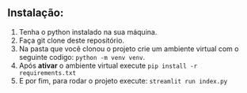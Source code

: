 ## Instalação:
<ol>
    <li>Tenha o python instalado na sua máquina.</li>
    <li>Faça git clone deste repositório.</li>
    <li>Na pasta que você clonou o projeto crie um ambiente virtual com o seguinte codigo: <code>python -m venv venv</code>.</li>
    <li>Após <b>ativar</b> o ambiente virtual execute <code>pip install -r requirements.txt</code></li>
    <li>E por fim, para rodar o projeto execute: <code>streamlit run index.py</code></li>
</ol>